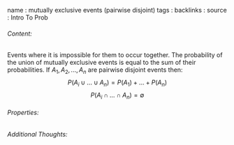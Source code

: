 name : mutually exclusive events (pairwise disjoint)
tags : 
backlinks : 
source : Intro To Prob

###### Content:
Events where it is impossible for them to occur together. The probability of the union of mutually exclusive events is equal to the sum of their probabilities.
If $A_1, A_2, ..., A_n$ are pairwise disjoint events then: $$P(A_i \cup ... \cup A_n) = P(A_1)+...+P(A_n)$$
$$P(A_i \cap ... \cap A_n) = \emptyset$$

###### Properties:


###### Additional Thoughts:
